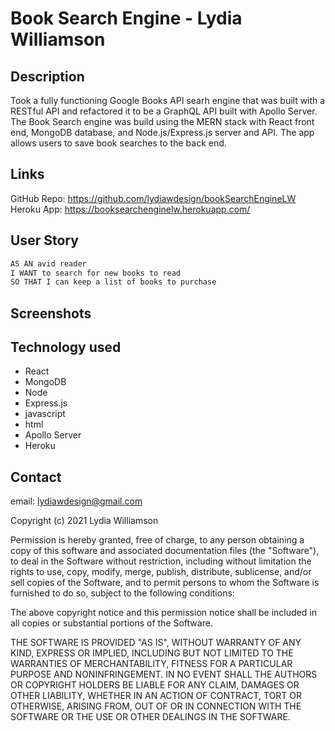 # Book Search Engine - Lydia Williamson

## Description

Took a fully functioning Google Books API searh engine that was built with a RESTful API and refactored it to be a GraphQL API built with Apollo Server. The Book Search engine was build using the MERN stack with React front end, MongoDB database, and Node.js/Express.js server and API. The app allows users to save book searches to the back end. 

## Links
GitHub Repo: https://github.com/lydiawdesign/bookSearchEngineLW <br>
Heroku App: https://booksearchenginelw.herokuapp.com/ <br>

## User Story
```md
AS AN avid reader
I WANT to search for new books to read
SO THAT I can keep a list of books to purchase
```

## Screenshots

## Technology used
- React
- MongoDB 
- Node
- Express.js
- javascript
- html
- Apollo Server
- Heroku

## Contact

email: lydiawdesign@gmail.com

Copyright (c) 2021 Lydia Williamson

Permission is hereby granted, free of charge, to any person obtaining a copy of this software and associated documentation files (the "Software"), to deal in the Software without restriction, including without limitation the rights to use, copy, modify, merge, publish, distribute, sublicense, and/or sell copies of the Software, and to permit persons to whom the Software is furnished to do so, subject to the following conditions:

The above copyright notice and this permission notice shall be included in all copies or substantial portions of the Software.

THE SOFTWARE IS PROVIDED "AS IS", WITHOUT WARRANTY OF ANY KIND, EXPRESS OR IMPLIED, INCLUDING BUT NOT LIMITED TO THE WARRANTIES OF MERCHANTABILITY, FITNESS FOR A PARTICULAR PURPOSE AND NONINFRINGEMENT. IN NO EVENT SHALL THE AUTHORS OR COPYRIGHT HOLDERS BE LIABLE FOR ANY CLAIM, DAMAGES OR OTHER LIABILITY, WHETHER IN AN ACTION OF CONTRACT, TORT OR OTHERWISE, ARISING FROM, OUT OF OR IN CONNECTION WITH THE SOFTWARE OR THE USE OR OTHER DEALINGS IN THE SOFTWARE.